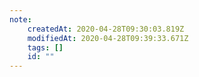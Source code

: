 ```yaml
---
note:
    createdAt: 2020-04-28T09:30:03.819Z
    modifiedAt: 2020-04-28T09:39:33.671Z
    tags: []
    id: ""
---
```

<!-- @timer "date":"Tue Apr 28 2020 17:30:12 GMT+0800 (中国标准时间)" -->
  
  


  